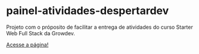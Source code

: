# painel-atividades-despertardev

Projeto com o próposito de facilitar a entrega de atividades do curso Starter Web Full Stack da Growdev.

[Acesse a página!](https://nico-nascimento.github.io/painel-atividades-despertardev/)
